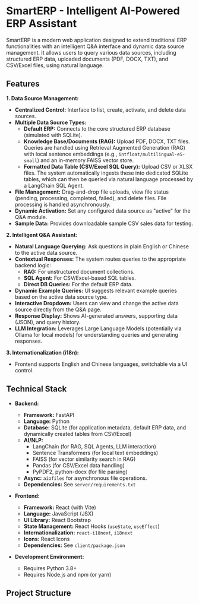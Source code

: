 # SmartERP - Intelligent AI-Powered ERP Assistant

SmartERP is a modern web application designed to extend traditional ERP functionalities with an intelligent Q&A interface and dynamic data source management. It allows users to query various data sources, including structured ERP data, uploaded documents (PDF, DOCX, TXT), and CSV/Excel files, using natural language.

## Features

**1. Data Source Management:**
*   **Centralized Control:** Interface to list, create, activate, and delete data sources.
*   **Multiple Data Source Types:**
    *   **Default ERP:** Connects to the core structured ERP database (simulated with SQLite).
    *   **Knowledge Base/Documents (RAG):** Upload PDF, DOCX, TXT files. Queries are handled using Retrieval Augmented Generation (RAG) with local sentence embeddings (e.g., `intfloat/multilingual-e5-small`) and an in-memory FAISS vector store.
    *   **Formatted Data Table (CSV/Excel SQL Query):** Upload CSV or XLSX files. The system automatically ingests these into dedicated SQLite tables, which can then be queried via natural language processed by a LangChain SQL Agent.
*   **File Management:** Drag-and-drop file uploads, view file status (pending, processing, completed, failed), and delete files. File processing is handled asynchronously.
*   **Dynamic Activation:** Set any configured data source as "active" for the Q&A module.
*   **Sample Data:** Provides downloadable sample CSV sales data for testing.

**2. Intelligent Q&A Assistant:**
*   **Natural Language Querying:** Ask questions in plain English or Chinese to the active data source.
*   **Contextual Responses:** The system routes queries to the appropriate backend logic:
    *   **RAG:** For unstructured document collections.
    *   **SQL Agent:** For CSV/Excel-based SQL tables.
    *   **Direct DB Queries:** For the default ERP data.
*   **Dynamic Example Queries:** UI suggests relevant example queries based on the active data source type.
*   **Interactive Dropdown:** Users can view and change the active data source directly from the Q&A page.
*   **Response Display:** Shows AI-generated answers, supporting data (JSON), and query history.
*   **LLM Integration:** Leverages Large Language Models (potentially via Ollama for local models) for understanding queries and generating responses.

**3. Internationalization (i18n):**
*   Frontend supports English and Chinese languages, switchable via a UI control.

## Technical Stack

*   **Backend:**
    *   **Framework:** FastAPI
    *   **Language:** Python
    *   **Database:** SQLite (for application metadata, default ERP data, and dynamically created tables from CSV/Excel)
    *   **AI/NLP:**
        *   LangChain (for RAG, SQL Agents, LLM interaction)
        *   Sentence Transformers (for local text embeddings)
        *   FAISS (for vector similarity search in RAG)
        *   Pandas (for CSV/Excel data handling)
        *   PyPDF2, python-docx (for file parsing)
    *   **Async:** `aiofiles` for asynchronous file operations.
    *   **Dependencies:** See `server/requirements.txt`

*   **Frontend:**
    *   **Framework:** React (with Vite)
    *   **Language:** JavaScript (JSX)
    *   **UI Library:** React Bootstrap
    *   **State Management:** React Hooks (`useState`, `useEffect`)
    *   **Internationalization:** `react-i18next`, `i18next`
    *   **Icons:** React Icons
    *   **Dependencies:** See `client/package.json`

*   **Development Environment:**
    *   Requires Python 3.8+
    *   Requires Node.js and npm (or yarn)

## Project Structure
